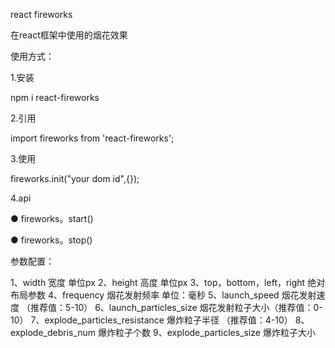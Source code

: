 react fireworks

在react框架中使用的烟花效果

使用方式：

1.安装

npm i react-fireworks

2.引用

import fireworks from 'react-fireworks';

3.使用

fireworks.init("your dom id",{});

4.api

● fireworks。start()

● fireworks。stop()

参数配置：

1、width 宽度 单位px 
2、height 高度 单位px 
3、top，bottom，left，right 绝对布局参数 
4、frequency 烟花发射频率 单位：毫秒 
5、launch_speed 烟花发射速度 （推荐值：5-10） 
6、launch_particles_size 烟花发射粒子大小（推荐值：0-10） 
7、explode_particles_resistance 爆炸粒子半径 （推荐值：4-10） 
8、explode_debris_num 爆炸粒子个数 
9、explode_particles_size 爆炸粒子大小


